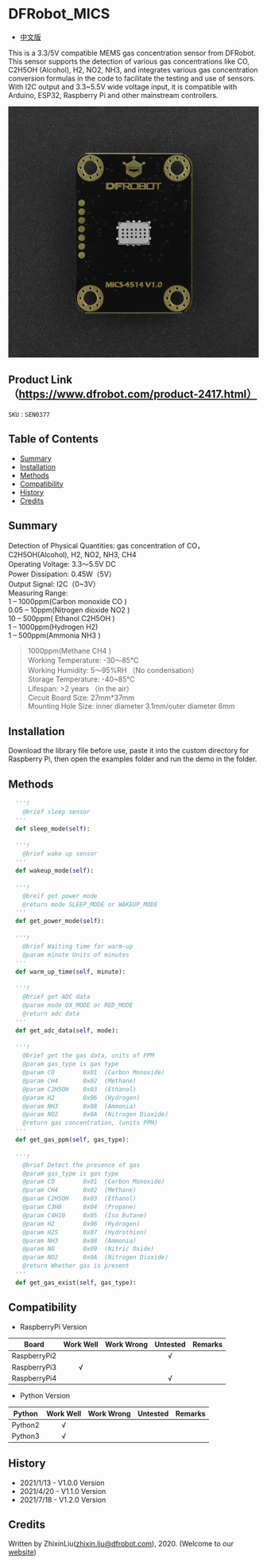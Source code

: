# DFRobot_MICS
- [中文版](./README_CN.md)

This is a 3.3/5V compatible MEMS gas concentration sensor from DFRobot. This sensor supports the detection of various gas concentrations like CO, C2H5OH (Alcohol), H2, NO2, NH3, and integrates various gas concentration conversion formulas in the code to facilitate the testing and use of sensors. With I2C output and 3.3~5.5V wide voltage input, it is compatible with Arduino, ESP32, Raspberry Pi and other mainstream controllers.<br>

![效果图](../../resources/images/SEN0377.jpg)

## Product Link（https://www.dfrobot.com/product-2417.html）

    SKU：SEN0377

## Table of Contents

* [Summary](#Summary)
* [Installation](#Installation)
* [Methods](#Methods)
* [Compatibility](#Compatibility)
* [History](#History)
* [Credits](#Credits)

## Summary

Detection of Physical Quantities: gas concentration of CO，C2H5OH(Alcohol), H2, NO2, NH3, CH4<br>
Operating Voltage: 3.3～5.5V DC<br>
Power Dissipation: 0.45W（5V）<br>
Output Signal: I2C（0~3V）<br>
Measuring Range:<br>
1 – 1000ppm(Carbon monoxide CO )<br>
0.05 – 10ppm(Nitrogen dioxide NO2 )<br>
10 – 500ppm( Ethanol C2H5OH )<br>
1 – 1000ppm(Hydrogen H2)<br>
1 – 500ppm(Ammonia NH3 )<br>
>1000ppm(Methane CH4 )<br>
Working Temperature: -30～85℃<br>
Working Humidity: 5～95%RH （No condensation）<br>
Storage Temperature: -40~85℃<br>
Lifespan: >2 years （in the air）<br>
Circuit Board Size: 27mm*37mm<br>
Mounting Hole Size: inner diameter 3.1mm/outer diameter 6mm<br>

## Installation
Download the library file before use, paste it into the custom directory for Raspberry Pi, then open the examples folder and run the demo in the folder.

## Methods

```python
  '''!
    @brief sleep sensor
  '''
  def sleep_mode(self):
  
  '''!
    @brief wake up sensor
  '''
  def wakeup_mode(self):

  '''!
    @breif get power mode
    @return mode SLEEP_MODE or WAKEUP_MODE
  '''
  def get_power_mode(self):
  
  '''!
    @brief Waiting time for warm-up
    @param minute Units of minutes
  '''
  def warm_up_time(self, minute):
  
  '''!
    @brief get ADC data
    @param mode OX_MODE or RED_MODE
    @return adc data
  '''
  def get_adc_data(self, mode):
  
  '''!
    @brief get the gas data, units of PPM
    @param gas_type is gas type
    @param CO        0x01  (Carbon Monoxide)
    @param CH4       0x02  (Methane)
    @param C2H5OH    0x03  (Ethanol)
    @param H2        0x06  (Hydrogen)
    @param NH3       0x08  (Ammonia)
    @param NO2       0x0A  (Nitrogen Dioxide)
    @return gas concentration, (units PPM)
  '''
  def get_gas_ppm(self, gas_type):
  
  '''!
    @brief Detect the presence of gas
    @param gas_type is gas type
    @param CO        0x01  (Carbon Monoxide)
    @param CH4       0x02  (Methane)
    @param C2H5OH    0x03  (Ethanol)
    @param C3H8      0x04  (Propane)
    @param C4H10     0x05  (Iso Butane)
    @param H2        0x06  (Hydrogen)
    @param H2S       0x07  (Hydrothion)
    @param NH3       0x08  (Ammonia)
    @param NO        0x09  (Nitric Oxide)
    @param NO2       0x0A  (Nitrogen Dioxide)
    @return Whether gas is present
  '''
  def get_gas_exist(self, gas_type):
```

## Compatibility

* RaspberryPi Version

| Board        | Work Well | Work Wrong | Untested | Remarks |
| ------------ | :-------: | :--------: | :------: | ------- |
| RaspberryPi2 |           |            |    √     |         |
| RaspberryPi3 |     √     |            |          |         |
| RaspberryPi4 |           |            |    √     |         |

* Python Version

| Python  | Work Well | Work Wrong | Untested | Remarks |
| ------- | :-------: | :--------: | :------: | ------- |
| Python2 |     √     |            |          |         |
| Python3 |     √     |            |          |         |


## History

- 2021/1/13 - V1.0.0 Version
- 2021/4/20 - V1.1.0 Version
- 2021/7/18 - V1.2.0 Version

## Credits

Written by ZhixinLiu(zhixin.liu@dfrobot.com), 2020. (Welcome to our [website](https://www.dfrobot.com/))
